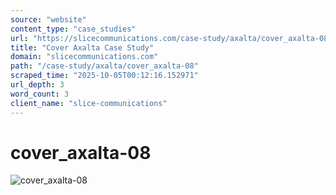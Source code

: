 ```yaml
---
source: "website"
content_type: "case_studies"
url: "https://slicecommunications.com/case-study/axalta/cover_axalta-08"
title: "Cover Axalta Case Study"
domain: "slicecommunications.com"
path: "/case-study/axalta/cover_axalta-08"
scraped_time: "2025-10-05T00:12:16.152971"
url_depth: 3
word_count: 3
client_name: "slice-communications"
---
```


# cover_axalta-08

![cover_axalta-08](https://slicecommunications.com/wp-content/uploads/2018/02/cover_axalta-08-300x300.png)